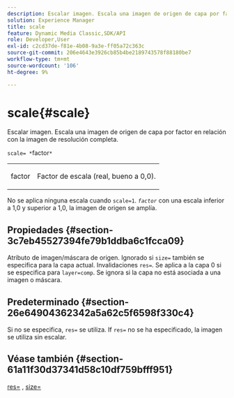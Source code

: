 ```yaml
---
description: Escalar imagen. Escala una imagen de origen de capa por factor en relación con la imagen de resolución completa.
solution: Experience Manager
title: scale
feature: Dynamic Media Classic,SDK/API
role: Developer,User
exl-id: c2cd37de-f81e-4b08-9a3e-ff05a72c363c
source-git-commit: 206e4643e3926cb85b4be2189743578f88180be7
workflow-type: tm+mt
source-wordcount: '106'
ht-degree: 9%

---
```


# scale{#scale}

Escalar imagen. Escala una imagen de origen de capa por factor en relación con la imagen de resolución completa.

`scale= *`factor`*`

<table id="simpletable_AC596A87494A4213A7D1C76612E8F2FD"> 
 <tr class="strow"> 
  <td class="stentry"> <p><span class="varname"> factor</span> </p> </td> 
  <td class="stentry"> <p>Factor de escala (real, bueno a 0,0). </p></td> 
 </tr> 
</table>

No se aplica ninguna escala cuando `scale=1`. *`factor`* con una escala inferior a 1,0 y superior a 1,0, la imagen de origen se amplía.

## Propiedades {#section-3c7eb45527394fe79b1ddba6c1fcca09}

Atributo de imagen/máscara de origen. Ignorado si `size=` también se especifica para la capa actual. Invalidaciones `res=`. Se aplica a la capa 0 si se especifica para `layer=comp`. Se ignora si la capa no está asociada a una imagen o máscara.

## Predeterminado {#section-26e64904362342a5a62c5f6598f330c4}

Si no se especifica, `res=` se utiliza. If `res=` no se ha especificado, la imagen se utiliza sin escalar.

## Véase también {#section-61a11f30d37341d58c10df759bfff951}

[res=](../../../../../is-api/http-ref/image-serving-api-ref/c-http-protocol-reference/c-command-reference/r-res.md#reference-3d6fe416801148dea0f786f2b5169e55) , [size=](../../../../../is-api/http-ref/image-serving-api-ref/c-http-protocol-reference/c-data-types/r-size.md#reference-04d383f32c7b4003bed9978cb854747b)
